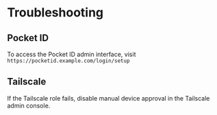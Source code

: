 # Troubleshooting

## Pocket ID

To access the Pocket ID admin interface, visit `https://pocketid.example.com/login/setup`

## Tailscale

If the Tailscale role fails, disable manual device approval in the Tailscale admin console.
